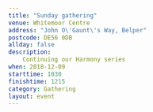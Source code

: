 ```yaml
---
title: "Sunday gathering"
venue: Whitemoor Centre
address: "John O\'Gaunt\'s Way, Belper"
postcode: DE56 0DB
allday: false
description: 
    Continuing our Harmony series
when: 2018-12-09
starttime: 1030
finishtime: 1215
category: Gathering
layout: event
---
```

